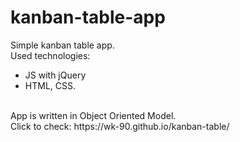 # kanban-table-app
Simple kanban table app. <br>
Used technologies: <br>
- JS with jQuery <br>
- HTML, CSS.<br>
<br>
App is written in Object Oriented Model.
<br> 
Click to check: https://wk-90.github.io/kanban-table/
